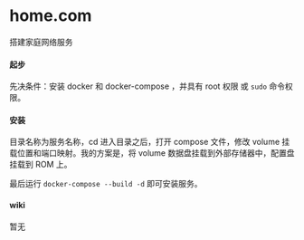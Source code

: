 # home.com

搭建家庭网络服务

#### 起步

先决条件：安装 docker 和 docker-compose ，并具有 root 权限 或 `sudo` 命令权限。

#### 安装

目录名称为服务名称，cd 进入目录之后，打开 compose 文件，修改 volume 挂载位置和端口映射。我的方案是，将 volume 数据盘挂载到外部存储器中，配置盘挂载到 ROM 上。

最后运行 `docker-compose --build -d` 即可安装服务。

#### wiki

暂无